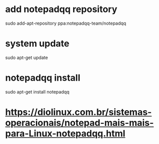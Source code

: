 # add notepadqq repository
sudo add-apt-repository ppa:notepadqq-team/notepadqq

# system update
sudo apt-get update

# notepadqq install
sudo apt-get install notepadqq

# https://diolinux.com.br/sistemas-operacionais/notepad-mais-mais-para-Linux-notepadqq.html